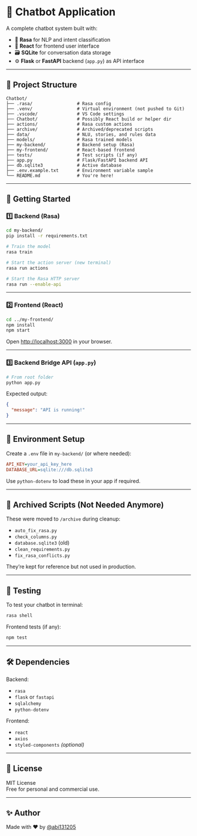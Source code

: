 # 🤖 Chatbot Application

A complete chatbot system built with:

- 🧠 **Rasa** for NLP and intent classification  
- 💬 **React** for frontend user interface  
- 🗃️ **SQLite** for conversation data storage  
- ⚙️ **Flask** or **FastAPI** backend (`app.py`) as API interface  

---

## 📁 Project Structure

```
Chatbot/
├── .rasa/                 # Rasa config
├── .venv/                 # Virtual environment (not pushed to Git)
├── .vscode/               # VS Code settings
├── Chatbot/               # Possibly React build or helper dir
├── actions/               # Rasa custom actions
├── archive/               # Archived/deprecated scripts
├── data/                  # NLU, stories, and rules data
├── models/                # Rasa trained models
├── my-backend/            # Backend setup (Rasa)
├── my-frontend/           # React-based frontend
├── tests/                 # Test scripts (if any)
├── app.py                 # Flask/FastAPI backend API
├── db.sqlite3             # Active database
├── .env.example.txt       # Environment variable sample
└── README.md              # You're here!
```

---

## 🚀 Getting Started

### 1️⃣ Backend (Rasa)

```bash
cd my-backend/
pip install -r requirements.txt

# Train the model
rasa train

# Start the action server (new terminal)
rasa run actions

# Start the Rasa HTTP server
rasa run --enable-api
```

---

### 2️⃣ Frontend (React)

```bash
cd ../my-frontend/
npm install
npm start
```

Open [http://localhost:3000](http://localhost:3000) in your browser.

---

### 3️⃣ Backend Bridge API (`app.py`)

```bash
# From root folder
python app.py
```

Expected output:
```json
{
  "message": "API is running!"
}
```

---

## 🔐 Environment Setup

Create a `.env` file in `my-backend/` (or where needed):

```ini
API_KEY=your_api_key_here
DATABASE_URL=sqlite:///db.sqlite3
```

Use `python-dotenv` to load these in your app if required.

---

## 🧹 Archived Scripts (Not Needed Anymore)

These were moved to `/archive` during cleanup:

- `auto_fix_rasa.py`
- `check_columns.py`
- `database.sqlite3` (old)
- `clean_requirements.py`
- `fix_rasa_conflicts.py`

They’re kept for reference but not used in production.

---

## 🧪 Testing

To test your chatbot in terminal:

```bash
rasa shell
```

Frontend tests (if any):

```bash
npm test
```

---

## 🛠️ Dependencies

Backend:
- `rasa`
- `flask` or `fastapi`
- `sqlalchemy`
- `python-dotenv`

Frontend:
- `react`
- `axios`
- `styled-components` *(optional)*

---

## 📄 License

MIT License  
Free for personal and commercial use.

---

## ✨ Author

Made with ❤️ by [@abi131205](https://github.com/abi131205)

